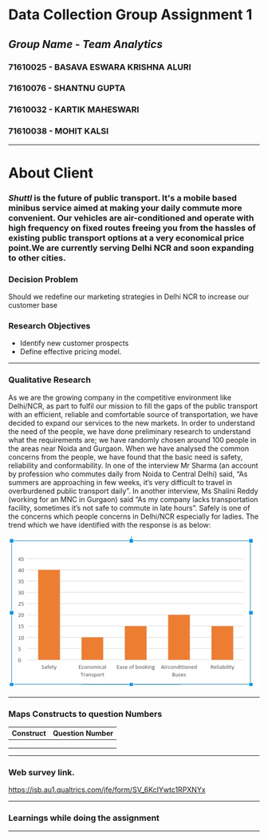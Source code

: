 # Data Collection Group Assignment 1

## *Group Name - Team Analytics*

### 71610025 - BASAVA ESWARA KRISHNA ALURI
### 71610076 - SHANTNU GUPTA
### 71610032 - KARTIK MAHESWARI
### 71610038 - MOHIT KALSI
******
# About Client
### *Shuttl* is the future of public transport. It's a mobile based minibus service aimed at making your daily commute more convenient. Our vehicles are air-conditioned and operate with high frequency on fixed routes freeing you from the hassles of existing public transport options at a very economical price point.We are currently serving Delhi NCR and soon expanding to other cities.

### Decision Problem
Should we redefine our  marketing strategies in  Delhi NCR to increase our customer base

### Research Objectives
* Identify new customer prospects
* Define effective pricing model.

*****
### Qualitative Research
As we are the growing company in the competitive environment like Delhi/NCR, as part to fulfil our mission to fill the gaps of the public transport with an efficient, reliable and comfortable source of transportation, we have decided to expand our services to the new markets.
In order to understand the need of the people, we have done preliminary research to understand what the requirements are; we have randomly chosen around 100 people in the areas near Noida and Gurgaon.
When we have analysed the common concerns from the people, we have found that the basic need is safety, reliability and conformability. In one of the interview Mr Sharma (an account by profession who commutes daily from Noida to Central Delhi) said, “As summers are approaching in few weeks, it’s very difficult to travel in overburdened public transport daily”. 
In another interview, Ms Shalini Reddy (working for an MNC in Gurgaon) said “As my company lacks transportation facility, sometimes it’s not safe to commute in late hours”. Safely is one of the concerns which people concerns in Delhi/NCR especially for ladies.
The trend which we have identified with the response is as below:

![Alt Text](https://github.com/eswarkrishna/GroupAssignment/blob/master/Group_assignment_DC_1.jpg)







*****
### Maps Constructs to question Numbers
| Construct|Question Number|
|---|---|
|   |   |
|   |   |
|   |   |




*****
### Web survey link.

https://isb.au1.qualtrics.com/jfe/form/SV_6KcIYwtc1RPXNYx




*****
### Learnings while doing the assignment





*****
